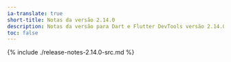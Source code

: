 ```yaml
---
ia-translate: true
short-title: Notas da versão 2.14.0
description: Notas da versão para Dart e Flutter DevTools versão 2.14.0.
toc: false
---
```


{% include ./release-notes-2.14.0-src.md %}
